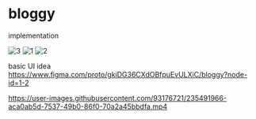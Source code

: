 # bloggy



implementation

![3](https://user-images.githubusercontent.com/93176721/235493459-1d2f2126-88b3-4d0f-9779-13b067da4604.jpg)
![1](https://user-images.githubusercontent.com/93176721/235493461-d746f3ca-4d46-4500-9576-aff61a5e9cf7.jpg)
![2](https://user-images.githubusercontent.com/93176721/235493463-9ddbb8c4-6909-41b3-8519-e6a02b3f764f.jpg)


basic UI idea 
https://www.figma.com/proto/gkiDG36CXdOBfpuEvULXiC/bloggy?node-id=1-2


https://user-images.githubusercontent.com/93176721/235491966-aca0ab5d-7537-49b0-86f0-70a2a45bbdfa.mp4

